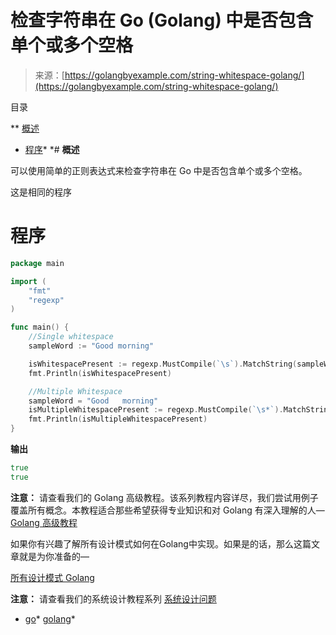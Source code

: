 <!--yml

类别：未分类

日期：2024-10-13 06:52:44

-->

# 检查字符串在 Go (Golang) 中是否包含单个或多个空格

> 来源：[https://golangbyexample.com/string-whitespace-golang/](https://golangbyexample.com/string-whitespace-golang/)

目录

**   [概述](#Overview "Overview")

+   [程序](#Program "Program")*  *# **概述**

可以使用简单的正则表达式来检查字符串在 Go 中是否包含单个或多个空格。

这是相同的程序

# **程序**

```go
package main

import (
	"fmt"
	"regexp"
)

func main() {
	//Single whitespace
	sampleWord := "Good morning"

	isWhitespacePresent := regexp.MustCompile(`\s`).MatchString(sampleWord)
	fmt.Println(isWhitespacePresent)

	//Multiple Whitespace
	sampleWord = "Good   morning"
	isMultipleWhitespacePresent := regexp.MustCompile(`\s*`).MatchString(sampleWord)
	fmt.Println(isMultipleWhitespacePresent)
}
```

**输出**

```go
true
true
```

**注意：** 请查看我们的 Golang 高级教程。该系列教程内容详尽，我们尝试用例子覆盖所有概念。本教程适合那些希望获得专业知识和对 Golang 有深入理解的人— [Golang 高级教程](https://golangbyexample.com/golang-comprehensive-tutorial/)

如果你有兴趣了解所有设计模式如何在Golang中实现。如果是的话，那么这篇文章就是为你准备的—

[所有设计模式 Golang](https://golangbyexample.com/all-design-patterns-golang/)

**注意：** 请查看我们的系统设计教程系列 [系统设计问题](https://techbyexample.com/system-design-questions/)

+   [go](https://golangbyexample.com/tag/go/)*   [golang](https://golangbyexample.com/tag/golang/)*
